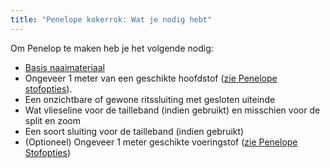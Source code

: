 ```yaml
---
title: "Penelope kokerrok: Wat je nodig hebt"
---
```


Om Penelop te maken heb je het volgende nodig:

- [Basis naaimateriaal](/docs/sewing/basic-sewing-supplies)
- Ongeveer 1 meter van een geschikte hoofdstof ([zie Penelope stofopties](/docs/patterns/penelope/fabric)).
- Een onzichtbare of gewone ritssluiting met gesloten uiteinde
- Wat vlieseline voor de tailleband (indien gebruikt) en misschien voor de split en zoom
- Een soort sluiting voor de tailleband (indien gebruikt)
- (Optioneel) Ongeveer 1 meter geschikte voeringstof ([zie Penelope Stofopties](/docs/patterns/penelope/fabric))
